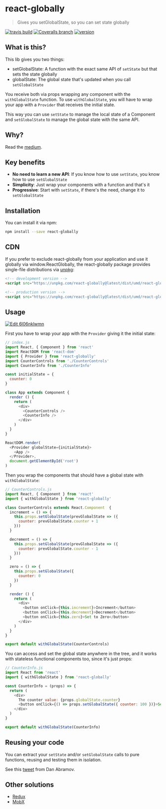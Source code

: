 # react-globally
> Gives you setGlobalState, so you can set state globally

[![travis build](https://img.shields.io/travis/schiehll/react-globally.svg?style=flat-square)](https://travis-ci.org/schiehll/react-globally)
[![Coveralls branch](https://img.shields.io/coveralls/schiehll/react-globally/master.svg?style=flat-square)](https://coveralls.io/github/schiehll/react-globally?branch=master)
[![version](https://img.shields.io/npm/v/react-globally.svg?style=flat-square)](http://npm.im/react-globally)


## What is this?

This lib gives you two things:

- setGlobalState: A function with the exact same API of `setState` but that sets the state globally
- globalState: The global state that's updated when you call `setGlobalState`

You receive both via props wrapping any component with the `withGlobalState` function.
To use `withGlobalState`, you will have to wrap your app with a `Provider` that receives the initial state.

This way you can use `setState` to manage the local state of a Component and `setGlobalState` to manage the global state with the same API.

## Why?

Read the [medium](https://medium.com/@schiehll/setting-global-state-with-react-d702236a3145).

## Key benefits

- **No need to learn a new API**: If you know how to use `setState`, you know how to use `setGlobalState`
- **Simplicity**: Just wrap your components with a function and that's it
- **Progressive**: Start with `setState`, if there's the need, change it to `setGlobalState`

## Installation

You can install it via npm:

```bash
npm install --save react-globally
```

## CDN

If you prefer to exclude react-globally from your application and use it globally via window.ReactGlobally, the react-globally package provides single-file distributions via [unpkg](https://unpkg.com):

```html
<!-- development version -->
<script src="https://unpkg.com/react-globally@latest/dist/umd/react-globally.js"></script>

<!-- production version -->
<script src="https://unpkg.com/react-globally@latest/dist/umd/react-globally.min.js"></script>
```

## Usage

[![Edit 6l06nklwmn](https://codesandbox.io/static/img/play-codesandbox.svg)](https://codesandbox.io/s/6l06nklwmn)

First you have to wrap your app with the `Provider` giving it the initial state:

```js
// index.js
import React, { Component } from 'react'
import ReactDOM from 'react-dom'
import { Provider } from 'react-globally'
import CounterControls from './CounterControls'
import CounterInfo from './CounterInfo'

const initialState = {
  counter: 0
}

class App extends Component {
  render () {
    return (
      <div>
        <CounterControls />
        <CounterInfo />
      </div>
    )
  }
}

ReactDOM.render(
  <Provider globalState={initialState}>
    <App />
  </Provider>,
  document.getElementById('root')
)
```

Then you wrap the components that should have a global state with `withGlobalState`:

```js
// CounterControls.js
import React, { Component } from 'react'
import { withGlobalState } from 'react-globally'

class CounterControls extends React.Component  {
  increment = () => {
    this.props.setGlobalState(prevGlobalState => ({
      counter: prevGlobalState.counter + 1
    }))
  }

  decrement = () => {
    this.props.setGlobalState(prevGlobalState => ({
      counter: prevGlobalState.counter - 1
    }))
  }

  zero = () => {
    this.props.setGlobalState({
      counter: 0
    })
  }

  render () {
    return (
      <div>
        <button onClick={this.increment}>Increment</button>
        <button onClick={this.decrement}>Decrement</button>
        <button onClick={this.zero}>Set to Zero</button>
      </div>
    )
  }
}

export default withGlobalState(CounterControls)
```

You can access and set the global state anywhere in the tree, and it works with stateless functional components too, since it's just props:

```js
// CounterInfo.js
import React from 'react'
import { withGlobalState } from 'react-globally'

const CounterInfo = (props) => {
  return (
    <div>
      The counter value: {props.globalState.counter}
      <button onClick={() => props.setGlobalState({ counter: 100 })}>Set to 100</button>
    </div>
  )
}

export default withGlobalState(CounterInfo)
```

## Reusing your code

You can extract your `setState` and/or `setGlobalState` calls to pure functions, reusing and testing them in isolation.

See this [tweet](https://twitter.com/dan_abramov/status/824308413559668744) from Dan Abramov.

## Other solutions

- [Redux](https://github.com/reactjs/redux/)
- [MobX](https://github.com/mobxjs/mobx)
